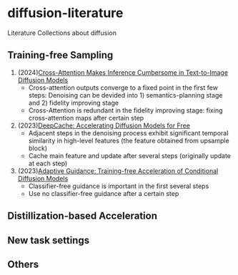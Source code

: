 # diffusion-literature
Literature Collections about diffusion

## Training-free Sampling
1. (2024)[Cross-Attention Makes Inference Cumbersome in Text-to-Image Diffusion Models](https://arxiv.org/pdf/2404.02747)
   - Cross-attention outputs converge to a fixed point in the first few steps: Denoising can be devided into 1) semantics-planning stage and 2) fidelity improving stage
   - Cross-Attention is redundant in the fidelity improving stage: fixing cross-attention maps after certain step
2. (2023)[DeepCache: Accelerating Diffusion Models for Free](https://arxiv.org/pdf/2312.00858)
   - Adjacent steps in the denoising process exhibit significant temporal similarity in high-level features (the feature obtained from upsample block)
   - Cache main feature and update after several steps (originally update at each step)
4. (2023)[Adaptive Guidance: Training-free Acceleration of Conditional Diffusion Models](https://arxiv.org/pdf/2312.12487)
   - Classifier-free guidance is important in the first several steps
   - Use no classifier-free guidance after a certain step


## Distillization-based Acceleration

## New task settings

## Others
